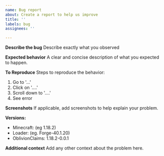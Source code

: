 ```yaml
---
name: Bug report
about: Create a report to help us improve
title: ''
labels: bug
assignees: ''

---
```


**Describe the bug**
Describe exactly what you observed

**Expected behavior**
A clear and concise description of what you expected to happen.

**To Reproduce**
Steps to reproduce the behavior:
1. Go to '...'
2. Click on '....'
3. Scroll down to '....'
4. See error

**Screenshots**
If applicable, add screenshots to help explain your problem.

**Versions:**
 - Minecraft: (eg 1.18.2)
 - Loader: (eg. Forge-40.1.20)
 - OblivionClaims: 1.18.2-0.0.1

**Additional context**
Add any other context about the problem here.

